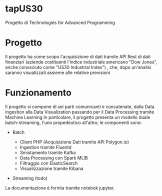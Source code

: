 # tapUS30
Progetto di Technologies for Advanced Programming

# Progetto
Il progetto ha come scopo l'acquisizione di dati tramite API Rest di dati finanziari (aziende costituenti l'indice industriale americano "Dow Jones", anche conosciuto come "US30 Industrial Index") , che, dopo un'analisi saranno visualizzati assieme alle relative previsioni

# Funzionamento
Il progetto si compone di sei parti comunicanti e concatenate, dalla Data Ingestion alla Data Visualization passando per il Data Processing tramite Machine Learning
In particolare, il progetto presenta un modello duale batch-streaming, l'uno propedeutico all'altro; le componenti sono:
- Batch
  - Client PHP (Acquisizione Dati tramite API Polygon.io)
  - Ingestion tramite Fluentd
  - Smistamento tramite Kafka
  - Data Processing con Spark MLIB
  - Filtraggio con ElasticSearch
  - Visualizzazione tramite Kibana
 
- Streaming (todo)

La documentazione è fornita tramite notebok jupyter.
